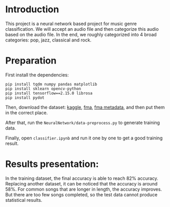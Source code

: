# Introduction
This project is a neural network based project for music genre classification. We will accept an audio file and then categorize this audio based on the audio file. In the end, we roughly categorized into 4 broad categories: pop, jazz, classical and rock.

# Preparation
First install the dependencies:

```shell
pip install tqdm numpy pandas matplotlib 
pip install sklearn opencv-python
pip install tensorflow==2.15.0 librosa
pip install pydot
```

Then, download the dataset: [kaggle](https://www.kaggle.com/datasets/andradaolteanu/gtzan-dataset-music-genre-classification/), [fma](https://os.unil.cloud.switch.ch/fma/fma_small.zip), [fma metadata](https://os.unil.cloud.switch.ch/fma/fma_metadata.zip), and then put them in the correct place.

After that, run the `NeuralNetwork/data-preprocess.py` to generate training data.

Finally, open `classifier.ipynb` and run it one by one to get a good training result.

# Results presentation:
In the training dataset, the final accuracy is able to reach 82% accuracy. Replacing another dataset, it can be noticed that the accuracy is around 58%. For common songs that are longer in length, the accuracy improves. But there are too few songs completed, so the test data cannot produce statistical results.
